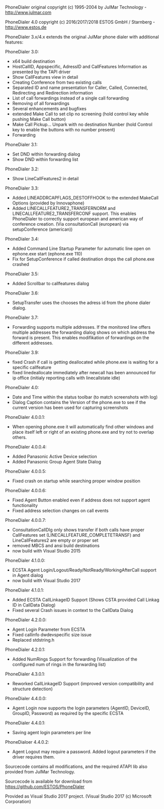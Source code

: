 PhoneDialer original copyright (c) 1995-2004 by JulMar Technology - http://www.julmar.com

PhoneDialer 4.0 copyright (c) 2016/2017/2018 ESTOS GmbH / Starnberg - http://www.estos.de

PhoneDialer 3.x/4.x extends the original JulMar phone dialer with additional features:

PhoneDialer 3.0:
- x64 build destination
- HostCallID, Appspecific, AdressID and CallFeatures Information as presented by the TAPI driver
- Show CallFeatures view in detail
- Creating Conference from two existing calls
- Separated ID and name presentation for Caller, Called, Connected, Redirecting and Redirection information
- List of call forwardings instead of a single call forwarding
- Removing of all forwardings
- Several enhancements and bugfixes
- extended Make Call to set clip no screening (hold control key while pushing Make Call button) 
- Make Call Pickup... Unpark with no destination Number (hold Control key to enable the buttons with no number present)
- Forwarding

PhoneDialer 3.1:
- Set DND within forwarding dialog
- Show DND within forwarding list

PhoneDialer 3.2:
- Show LineCallFeatures2 in detail

PhoneDialer 3.3:
- Added LINEADDRCAPFLAGS_DESTOFFHOOK to the extended MakeCall Options (provided by Innovaphone)
- Added LINECALLFEATURE2_TRANSFERNORM and LINECALLFEATURE2_TRANSFERCONF support. This enables PhoneDialer to correctly support european and american way of conference creation. (Via consultationCall (european) via setupConference (american))

PhoneDialer 3.4:
- Added Command Line Startup Parameter for automatic line open on ephone.exe start (ephone.exe 110)
- Fix for SetupConference if called destination drops the call phone.exe crashed

PhoneDialer 3.5:
- Added Scrollbar to callfeatures dialog

PhoneDialer 3.6:
- SetupTransfer uses the chooses the adress id from the phone dialer dialog.

PhoneDialer 3.7:
- Forwarding supports multiple addresses. If the monitored line offers multiple addresses the forwarding dialog shows on which address the forward is present. This enables modifikation of forwardings on the different addresses.

PhoneDialer 3.9:
- fixed Crash if call is getting deallocated while phone.exe is waiting for a specific callfeature
- fixed linedeallocate immediately after newcall has been announced for ip office (initialy reporting calls with linecallstate idle)

PhoneDialer 4.0:
- Date and Time within the status toolbar (to match screenshots with log)
- Dialog Caption contains the Version of the phone.exe to see if the current version has been used for capturing screenshots

PhoneDialer 4.0.0.1:
- When opening phone.exe it will automatically find other windows and place itself left or right of an existing phone.exe and try not to overlap others.

PhoneDialer 4.0.0.4:
- Added Panasonic Active Device selection
- Added Panasonic Group Agent State Dialog

PhoneDialer 4.0.0.5:
- Fixed crash on startup while searching proper window position

PhoneDialer 4.0.0.6:
- Fixed Agent Button enabled even if address does not support agent functionality
- Fixed address selection changes on call events

PhoneDialer 4.0.0.7:
- ConsultationCallDlg only shows transfer if both calls have proper CallFeatures set (LINECALLFEATURE_COMPLETETRANSF) and LineCallFeatures2 are empty or proper set
- removed MBCS and ansi build destinations
- now build with Visual Studio 2015

PhoneDialer 4.1.0.0:
- ECSTA Agent Login/Logout/Ready/NotReady/WorkingAfterCall support in Agent dialog
- now build with Visual Studio 2017

PhoneDialer 4.1.0.1:
- Added ECSTA CallLinkageID Support (Shows CSTA provided Call Linkag ID in CallData Dialog)
- Fixed several Crash issues in context to the CallData Dialog

PhoneDialer 4.2.0.0:
- Agent Login Parameter from ECSTA 
- Fixed callinfo dwdevspecific size issue
- Replaced stdstring.h

PhoneDialer 4.2.0.1:
- Added NumRings Support for forwarding (Visualization of the configured num of rings in the forwarding list)

PhoneDialer 4.3.0.1:
- Reworked CallLinkageID Support (improved version compatibility and structure detection)

PhoneDialer 4.4.0.0:
- Agent Login now supports the login parameters (AgentID, DeviceID, GroupID, Password) as required by the specific ECSTA

PhoneDialer 4.4.0.1:
- Saving agent login parameters per line

PhoneDialoer 4.4.0.2:
- Agent Logout may require a password. Added logout parameters if the driver requires them.

Sourcecode contains all modifications, and the required ATAPI lib also provided from JulMar Technology.

Sourcecode is available for download from https://github.com/ESTOS/PhoneDialer

Provided as Visual Studio 2017 project. (Visual Studio 2017 (c) Microsoft Corporation)